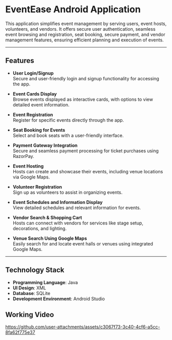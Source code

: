 # **EventEase Android Application**

This application simplifies event management by serving users, event hosts, volunteers, and vendors. It offers secure user authentication, seamless event browsing and registration, seat booking, secure payment, and vendor management features, ensuring efficient planning and execution of events.

---

## **Features**
- **User Login/Signup**  
  Secure and user-friendly login and signup functionality for accessing the app.

- **Event Cards Display**  
  Browse events displayed as interactive cards, with options to view detailed event information.

- **Event Registration**  
  Register for specific events directly through the app.

- **Seat Booking for Events**  
  Select and book seats with a user-friendly interface.

- **Payment Gateway Integration**  
  Secure and seamless payment processing for ticket purchases using RazorPay.

- **Event Hosting**  
  Hosts can create and showcase their events, including venue locations via Google Maps.

- **Volunteer Registration**  
  Sign up as volunteers to assist in organizing events.

- **Event Schedules and Information Display**  
  View detailed schedules and relevant information for events.

- **Vendor Search & Shopping Cart**  
  Hosts can connect with vendors for services like stage setup, decorations, and lighting.

- **Venue Search Using Google Maps**  
  Easily search for and locate event halls or venues using integrated Google Maps.


---
## **Technology Stack**
- **Programming Language**: Java  
- **UI Design**: XML  
- **Database**: SQLite  
- **Development Environment**: Android Studio

## **Working Video**
https://github.com/user-attachments/assets/c3067f73-3c40-4cf6-a5cc-8fa62f775e37
